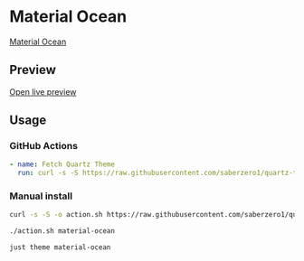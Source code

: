 # Material Ocean

[Material Ocean](https://dragonwocky.me)

## Preview

[Open live preview](https://quartz-themes.github.io/material-ocean/)

## Usage

### GitHub Actions

```yaml
- name: Fetch Quartz Theme
  run: curl -s -S https://raw.githubusercontent.com/saberzero1/quartz-themes/master/action.sh | bash -s -- material-ocean
```

### Manual install

```bash
curl -s -S -o action.sh https://raw.githubusercontent.com/saberzero1/quartz-themes/master/action.sh

./action.sh material-ocean
```

```bash
just theme material-ocean
```
